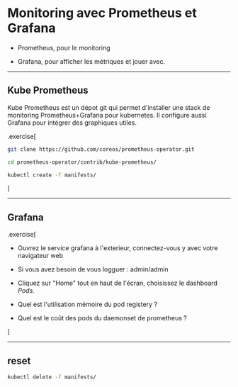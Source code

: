 # Monitoring avec Prometheus et Grafana

- Prometheus, pour le monitoring

- Grafana, pour afficher les métriques et jouer avec.

---

## Kube Prometheus

Kube Prometheus est un dépot git qui permet d'installer une stack de monitoring Prometheus+Grafana pour kubernetes.
Il configure aussi Grafana pour intégrer des graphiques utiles.

.exercise[
  ```bash
git clone https://github.com/coreos/prometheus-operator.git

cd prometheus-operator/contrib/kube-prometheus/

kubectl create -f manifests/
  ```
]

---

## Grafana

.exercise[
- Ouvrez le service grafana à l'exterieur, connectez-vous y avec votre navigateur web

- Si vous avez besoin  de vous logguer : admin/admin

- Cliquez sur "Home" tout en haut de l'écran, choisissez le dashboard *Pods*.

- Quel est l'utilisation mémoire du pod registery ?

- Quel est le coût des pods du daemonset de prometheus ?

]


---

## reset

  ```bash
kubectl delete -f manifests/
  ```

